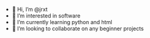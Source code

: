 - 👋 Hi, I’m @jrxt
- 👀 I’m interested in software 
- 🌱 I’m currently learning python and html
- 💞️ I’m looking to collaborate on any beginner projects


<!---
jrxt/jrxt is a ✨ special ✨ repository because its `README.md` (this file) appears on your GitHub profile.
You can click the Preview link to take a look at your changes.
--->
